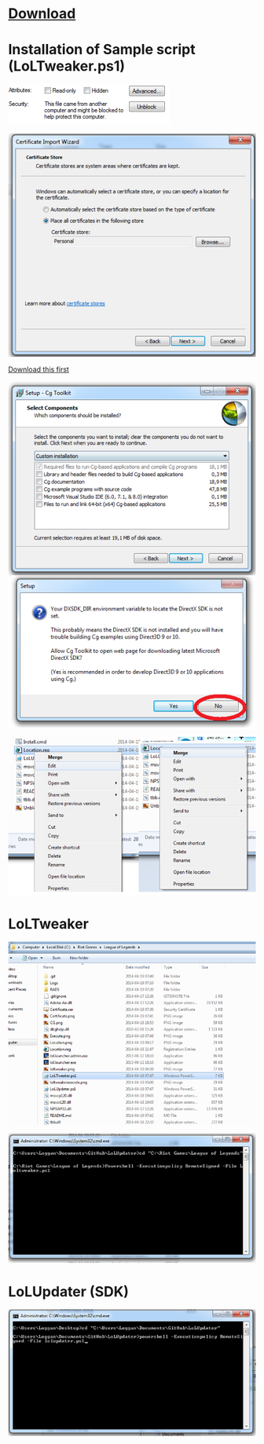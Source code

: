 [Download](https://github.com/Loggan08/LoLUpdater/archive/master.zip)
==========

Installation of Sample script (LoLTweaker.ps1)
============

![alt text](Unblock.png)

![alt text](Certificate.png)

[Download this first](http://developer.download.nvidia.com/cg/Cg_3.1/Cg-3.1_April2012_Setup.exe)

![alt text](CG.png)

![alt text](Location.png)

LoLTweaker
==============

![alt text](loltweaker.png)

![alt text](loltweakerexecute.png)

LoLUpdater (SDK)
==========

![alt text](Execute.png)







